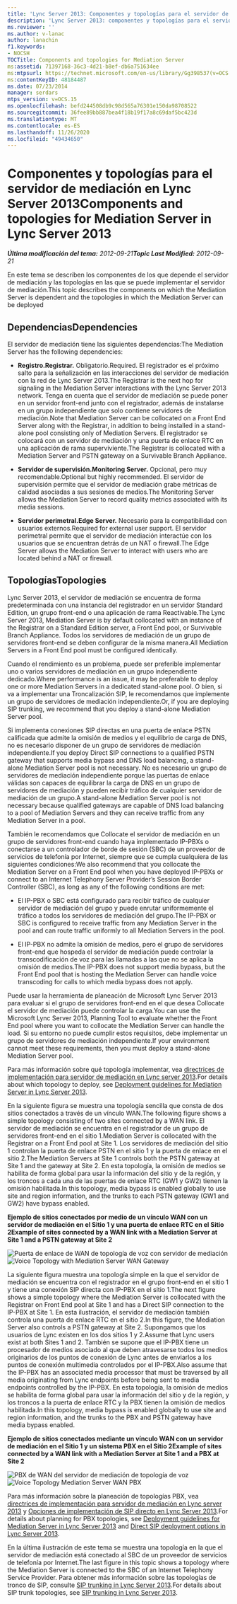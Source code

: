 ```yaml
---
title: 'Lync Server 2013: Componentes y topologías para el servidor de mediación'
description: 'Lync Server 2013: componentes y topologías para el servidor de mediación.'
ms.reviewer: ''
ms.author: v-lanac
author: lanachin
f1.keywords:
- NOCSH
TOCTitle: Components and topologies for Mediation Server
ms:assetid: 71397168-36c3-4d21-b8ef-db6a751634ee
ms:mtpsurl: https://technet.microsoft.com/en-us/library/Gg398537(v=OCS.15)
ms:contentKeyID: 48184487
ms.date: 07/23/2014
manager: serdars
mtps_version: v=OCS.15
ms.openlocfilehash: befd244508db9c98d565a76301e150da98708522
ms.sourcegitcommit: 36fee89bb887bea4f18b19f17a8c69daf5bc423d
ms.translationtype: MT
ms.contentlocale: es-ES
ms.lasthandoff: 11/26/2020
ms.locfileid: "49434650"
---
```

# <a name="components-and-topologies-for-mediation-server-in-lync-server-2013"></a><span data-ttu-id="f5bef-103">Componentes y topologías para el servidor de mediación en Lync Server 2013</span><span class="sxs-lookup"><span data-stu-id="f5bef-103">Components and topologies for Mediation Server in Lync Server 2013</span></span>

<div data-xmlns="http://www.w3.org/1999/xhtml">

<div class="topic" data-xmlns="http://www.w3.org/1999/xhtml" data-msxsl="urn:schemas-microsoft-com:xslt" data-cs="https://msdn.microsoft.com/">

<div data-asp="https://msdn2.microsoft.com/asp">



</div>

<div id="mainSection">

<div id="mainBody"><span data-ttu-id="f5bef-104">

<span> </span></span><span class="sxs-lookup"><span data-stu-id="f5bef-104">

<span> </span></span></span>

<span data-ttu-id="f5bef-105">_**Última modificación del tema:** 2012-09-21_</span><span class="sxs-lookup"><span data-stu-id="f5bef-105">_**Topic Last Modified:** 2012-09-21_</span></span>

<span data-ttu-id="f5bef-106">En este tema se describen los componentes de los que depende el servidor de mediación y las topologías en las que se puede implementar el servidor de mediación.</span><span class="sxs-lookup"><span data-stu-id="f5bef-106">This topic describes the components on which the Mediation Server is dependent and the topologies in which the Mediation Server can be deployed</span></span>

<div>

## <a name="dependencies"></a><span data-ttu-id="f5bef-107">Dependencias</span><span class="sxs-lookup"><span data-stu-id="f5bef-107">Dependencies</span></span>

<span data-ttu-id="f5bef-108">El servidor de mediación tiene las siguientes dependencias:</span><span class="sxs-lookup"><span data-stu-id="f5bef-108">The Mediation Server has the following dependencies:</span></span>

  - <span data-ttu-id="f5bef-109">**Registro.**</span><span class="sxs-lookup"><span data-stu-id="f5bef-109">**Registrar.**</span></span> <span data-ttu-id="f5bef-110">Obligatorio.</span><span class="sxs-lookup"><span data-stu-id="f5bef-110">Required.</span></span> <span data-ttu-id="f5bef-111">El registrador es el próximo salto para la señalización en las interacciones del servidor de mediación con la red de Lync Server 2013.</span><span class="sxs-lookup"><span data-stu-id="f5bef-111">The Registrar is the next hop for signaling in the Mediation Server interactions with the Lync Server 2013 network.</span></span> <span data-ttu-id="f5bef-112">Tenga en cuenta que el servidor de mediación se puede poner en un servidor front-end junto con el registrador, además de instalarse en un grupo independiente que solo contiene servidores de mediación.</span><span class="sxs-lookup"><span data-stu-id="f5bef-112">Note that Mediation Server can be collocated on a Front End Server along with the Registrar, in addition to being installed in a stand-alone pool consisting only of Mediation Servers.</span></span> <span data-ttu-id="f5bef-113">El registrador se colocará con un servidor de mediación y una puerta de enlace RTC en una aplicación de rama superviviente.</span><span class="sxs-lookup"><span data-stu-id="f5bef-113">The Registrar is collocated with a Mediation Server and PSTN gateway on a Survivable Branch Appliance.</span></span>

  - <span data-ttu-id="f5bef-114">**Servidor de supervisión.**</span><span class="sxs-lookup"><span data-stu-id="f5bef-114">**Monitoring Server.**</span></span> <span data-ttu-id="f5bef-115">Opcional, pero muy recomendable.</span><span class="sxs-lookup"><span data-stu-id="f5bef-115">Optional but highly recommended.</span></span> <span data-ttu-id="f5bef-116">El servidor de supervisión permite que el servidor de mediación grabe métricas de calidad asociadas a sus sesiones de medios.</span><span class="sxs-lookup"><span data-stu-id="f5bef-116">The Monitoring Server allows the Mediation Server to record quality metrics associated with its media sessions.</span></span>

  - <span data-ttu-id="f5bef-117">**Servidor perimetral.**</span><span class="sxs-lookup"><span data-stu-id="f5bef-117">**Edge Server.**</span></span> <span data-ttu-id="f5bef-118">Necesario para la compatibilidad con usuarios externos.</span><span class="sxs-lookup"><span data-stu-id="f5bef-118">Required for external user support.</span></span> <span data-ttu-id="f5bef-119">El servidor perimetral permite que el servidor de mediación interactúe con los usuarios que se encuentran detrás de un NAT o firewall.</span><span class="sxs-lookup"><span data-stu-id="f5bef-119">The Edge Server allows the Mediation Server to interact with users who are located behind a NAT or firewall.</span></span>

</div>

<div>

## <a name="topologies"></a><span data-ttu-id="f5bef-120">Topologías</span><span class="sxs-lookup"><span data-stu-id="f5bef-120">Topologies</span></span>

<span data-ttu-id="f5bef-121">Lync Server 2013, el servidor de mediación se encuentra de forma predeterminada con una instancia del registrador en un servidor Standard Edition, un grupo front-end o una aplicación de rama Reactivable.</span><span class="sxs-lookup"><span data-stu-id="f5bef-121">The Lync Server 2013, Mediation Server is by default collocated with an instance of the Registrar on a Standard Edition server, a Front End pool, or Survivable Branch Appliance.</span></span> <span data-ttu-id="f5bef-122">Todos los servidores de mediación de un grupo de servidores front-end se deben configurar de la misma manera.</span><span class="sxs-lookup"><span data-stu-id="f5bef-122">All Mediation Servers in a Front End pool must be configured identically.</span></span>

<span data-ttu-id="f5bef-123">Cuando el rendimiento es un problema, puede ser preferible implementar uno o varios servidores de mediación en un grupo independiente dedicado.</span><span class="sxs-lookup"><span data-stu-id="f5bef-123">Where performance is an issue, it may be preferable to deploy one or more Mediation Servers in a dedicated stand-alone pool.</span></span> <span data-ttu-id="f5bef-124">O bien, si va a implementar una Troncalización SIP, le recomendamos que implemente un grupo de servidores de mediación independiente.</span><span class="sxs-lookup"><span data-stu-id="f5bef-124">Or, if you are deploying SIP trunking, we recommend that you deploy a stand-alone Mediation Server pool.</span></span>

<span data-ttu-id="f5bef-125">Si implementa conexiones SIP directas en una puerta de enlace PSTN calificada que admite la omisión de medios y el equilibrio de carga de DNS, no es necesario disponer de un grupo de servidores de mediación independiente.</span><span class="sxs-lookup"><span data-stu-id="f5bef-125">If you deploy Direct SIP connections to a qualified PSTN gateway that supports media bypass and DNS load balancing, a stand-alone Mediation Server pool is not necessary.</span></span> <span data-ttu-id="f5bef-126">No es necesario un grupo de servidores de mediación independiente porque las puertas de enlace válidas son capaces de equilibrar la carga de DNS en un grupo de servidores de mediación y pueden recibir tráfico de cualquier servidor de mediación de un grupo.</span><span class="sxs-lookup"><span data-stu-id="f5bef-126">A stand-alone Mediation Server pool is not necessary because qualified gateways are capable of DNS load balancing to a pool of Mediation Servers and they can receive traffic from any Mediation Server in a pool.</span></span>

<span data-ttu-id="f5bef-127">También le recomendamos que Collocate el servidor de mediación en un grupo de servidores front-end cuando haya implementado IP-PBXs o conectarse a un controlador de borde de sesión (SBC) de un proveedor de servicios de telefonía por Internet, siempre que se cumpla cualquiera de las siguientes condiciones:</span><span class="sxs-lookup"><span data-stu-id="f5bef-127">We also recommend that you collocate the Mediation Server on a Front End pool when you have deployed IP-PBXs or connect to an Internet Telephony Server Provider’s Session Border Controller (SBC), as long as any of the following conditions are met:</span></span>

  - <span data-ttu-id="f5bef-128">El IP-PBX o SBC está configurado para recibir tráfico de cualquier servidor de mediación del grupo y puede enrutar uniformemente el tráfico a todos los servidores de mediación del grupo.</span><span class="sxs-lookup"><span data-stu-id="f5bef-128">The IP-PBX or SBC is configured to receive traffic from any Mediation Server in the pool and can route traffic uniformly to all Mediation Servers in the pool.</span></span>

  - <span data-ttu-id="f5bef-129">El IP-PBX no admite la omisión de medios, pero el grupo de servidores front-end que hospeda el servidor de mediación puede controlar la transcodificación de voz para las llamadas a las que no se aplica la omisión de medios.</span><span class="sxs-lookup"><span data-stu-id="f5bef-129">The IP-PBX does not support media bypass, but the Front End pool that is hosting the Mediation Server can handle voice transcoding for calls to which media bypass does not apply.</span></span>

<span data-ttu-id="f5bef-130">Puede usar la herramienta de planeación de Microsoft Lync Server 2013 para evaluar si el grupo de servidores front-end en el que desea Collocate el servidor de mediación puede controlar la carga.</span><span class="sxs-lookup"><span data-stu-id="f5bef-130">You can use the Microsoft Lync Server 2013, Planning Tool to evaluate whether the Front End pool where you want to collocate the Mediation Server can handle the load.</span></span> <span data-ttu-id="f5bef-131">Si su entorno no puede cumplir estos requisitos, debe implementar un grupo de servidores de mediación independiente.</span><span class="sxs-lookup"><span data-stu-id="f5bef-131">If your environment cannot meet these requirements, then you must deploy a stand-alone Mediation Server pool.</span></span>

<span data-ttu-id="f5bef-132">Para más información sobre qué topología implementar, vea [directrices de implementación para servidor de mediación en Lync server 2013](lync-server-2013-deployment-guidelines-for-mediation-server.md).</span><span class="sxs-lookup"><span data-stu-id="f5bef-132">For details about which topology to deploy, see [Deployment guidelines for Mediation Server in Lync Server 2013](lync-server-2013-deployment-guidelines-for-mediation-server.md).</span></span>

<span data-ttu-id="f5bef-133">En la siguiente figura se muestra una topología sencilla que consta de dos sitios conectados a través de un vínculo WAN.</span><span class="sxs-lookup"><span data-stu-id="f5bef-133">The following figure shows a simple topology consisting of two sites connected by a WAN link.</span></span> <span data-ttu-id="f5bef-134">El servidor de mediación se encuentra en el registrador de un grupo de servidores front-end en el sitio 1.</span><span class="sxs-lookup"><span data-stu-id="f5bef-134">Mediation Server is collocated with the Registrar on a Front End pool at Site 1.</span></span> <span data-ttu-id="f5bef-135">Los servidores de mediación del sitio 1 controlan la puerta de enlace PSTN en el sitio 1 y la puerta de enlace en el sitio 2.</span><span class="sxs-lookup"><span data-stu-id="f5bef-135">The Mediation Servers at Site 1 controls both the PSTN gateway at Site 1 and the gateway at Site 2.</span></span> <span data-ttu-id="f5bef-136">En esta topología, la omisión de medios se habilita de forma global para usar la información del sitio y de la región, y los troncos a cada una de las puertas de enlace RTC (GW1 y GW2) tienen la omisión habilitada.</span><span class="sxs-lookup"><span data-stu-id="f5bef-136">In this topology, media bypass is enabled globally to use site and region information, and the trunks to each PSTN gateway (GW1 and GW2) have bypass enabled.</span></span>

<span data-ttu-id="f5bef-137">**Ejemplo de sitios conectados por medio de un vínculo WAN con un servidor de mediación en el Sitio 1 y una puerta de enlace RTC en el Sitio 2**</span><span class="sxs-lookup"><span data-stu-id="f5bef-137">**Example of sites connected by a WAN link with a Mediation Server at Site 1 and a PSTN gateway at Site 2**</span></span>

<span data-ttu-id="f5bef-138">![Puerta de enlace de WAN de topología de voz con servidor de mediación](images/Gg398537.67872e61-1444-447b-918c-abe89abc3004(OCS.15).jpg "Puerta de enlace de WAN de topología de voz con servidor de mediación")</span><span class="sxs-lookup"><span data-stu-id="f5bef-138">![Voice Topology with Mediation Server WAN Gateway](images/Gg398537.67872e61-1444-447b-918c-abe89abc3004(OCS.15).jpg "Voice Topology with Mediation Server WAN Gateway")</span></span>

<span data-ttu-id="f5bef-139">La siguiente figura muestra una topología simple en la que el servidor de mediación se encuentra con el registrador en el grupo front-end en el sitio 1 y tiene una conexión SIP directa con IP-PBX en el sitio 1.</span><span class="sxs-lookup"><span data-stu-id="f5bef-139">The next figure shows a simple topology where the Mediation Server is collocated with the Registrar on Front End pool at Site 1 and has a Direct SIP connection to the IP-PBX at Site 1.</span></span> <span data-ttu-id="f5bef-140">En esta ilustración, el servidor de mediación también controla una puerta de enlace RTC en el sitio 2.</span><span class="sxs-lookup"><span data-stu-id="f5bef-140">In this figure, the Mediation Server also controls a PSTN gateway at Site 2.</span></span> <span data-ttu-id="f5bef-141">Supongamos que los usuarios de Lync existen en los dos sitios 1 y 2.</span><span class="sxs-lookup"><span data-stu-id="f5bef-141">Assume that Lync users exist at both Sites 1 and 2.</span></span> <span data-ttu-id="f5bef-142">También se supone que el IP-PBX tiene un procesador de medios asociado al que deben atravesarse todos los medios originarios de los puntos de conexión de Lync antes de enviarlos a los puntos de conexión multimedia controlados por el IP-PBX.</span><span class="sxs-lookup"><span data-stu-id="f5bef-142">Also assume that the IP-PBX has an associated media processor that must be traversed by all media originating from Lync endpoints before being sent to media endpoints controlled by the IP-PBX.</span></span> <span data-ttu-id="f5bef-143">En esta topología, la omisión de medios se habilita de forma global para usar la información del sitio y de la región, y los troncos a la puerta de enlace RTC y la PBX tienen la omisión de medios habilitada.</span><span class="sxs-lookup"><span data-stu-id="f5bef-143">In this topology, media bypass is enabled globally to use site and region information, and the trunks to the PBX and PSTN gateway have media bypass enabled.</span></span>

<span data-ttu-id="f5bef-144">**Ejemplo de sitios conectados mediante un vínculo WAN con un servidor de mediación en el Sitio 1 y un sistema PBX en el Sitio 2**</span><span class="sxs-lookup"><span data-stu-id="f5bef-144">**Example of sites connected by a WAN link with a Mediation Server at Site 1 and a PBX at Site 2**</span></span>

<span data-ttu-id="f5bef-145">![PBX de WAN del servidor de mediación de topología de voz](images/Gg398537.df6c8a5b-8431-4187-907d-ff5ca26eeeec(OCS.15).jpg "PBX de WAN del servidor de mediación de topología de voz")</span><span class="sxs-lookup"><span data-stu-id="f5bef-145">![Voice Topology Mediation Server WAN PBX](images/Gg398537.df6c8a5b-8431-4187-907d-ff5ca26eeeec(OCS.15).jpg "Voice Topology Mediation Server WAN PBX")</span></span>

<span data-ttu-id="f5bef-146">Para más información sobre la planeación de topologías PBX, vea [directrices de implementación para servidor de mediación en Lync server 2013](lync-server-2013-deployment-guidelines-for-mediation-server.md) y [Opciones de implementación de SIP directo en Lync Server 2013](lync-server-2013-direct-sip-deployment-options.md).</span><span class="sxs-lookup"><span data-stu-id="f5bef-146">For details about planning for PBX topologies, see [Deployment guidelines for Mediation Server in Lync Server 2013](lync-server-2013-deployment-guidelines-for-mediation-server.md) and [Direct SIP deployment options in Lync Server 2013](lync-server-2013-direct-sip-deployment-options.md).</span></span>

<span data-ttu-id="f5bef-147">En la última ilustración de este tema se muestra una topología en la que el servidor de mediación está conectado al SBC de un proveedor de servicios de telefonía por Internet.</span><span class="sxs-lookup"><span data-stu-id="f5bef-147">The last figure in this topic shows a topology where the Mediation Server is connected to the SBC of an Internet Telephony Service Provider.</span></span> <span data-ttu-id="f5bef-148">Para obtener más información sobre las topologías de tronco de SIP, consulte [SIP trunking in Lync Server 2013](lync-server-2013-sip-trunking.md).</span><span class="sxs-lookup"><span data-stu-id="f5bef-148">For details about SIP trunk topologies, see [SIP trunking in Lync Server 2013](lync-server-2013-sip-trunking.md).</span></span>

<span data-ttu-id="f5bef-149"></div>

</div>

<span> </span>

</div>

</div>

</span><span class="sxs-lookup"><span data-stu-id="f5bef-149"></div>

</div>

<span> </span>

</div>

</div>

</span></span></div>


